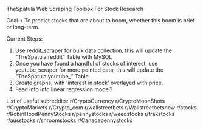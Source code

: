 TheSpatula
Web Scraping Toolbox For Stock Research

Goal-> To predict stocks that are about to boom, whether this boom is brief or long-term.

Current Steps:

1) Use reddit_scraper for bulk data collection, this will update the "TheSpatula.reddit" Table with MySQL
2) Once you have found a handful of stocks of interest, use youtube_scraper for more pointed data, this will update the "TheSpatula.youtube_<stock>" Table
3) Create graphs, with 'interest in stock' overlayed with price.
4) Feed info into linear regression model?

List of useful subreddits: 
r/CryptoCurrency 
r/CryptoMoonShots 
r/CryptoMarkets 
r/Crypto_com 
r/wallstreetbets 
r/Wallstreetbetsnew 
r/stocks 
r/RobinHoodPennyStocks 
r/pennystocks 
r/weedstocks 
r/trakstocks 
r/ausstocks 
r/shroomstocks 
r/Canadapennystocks
